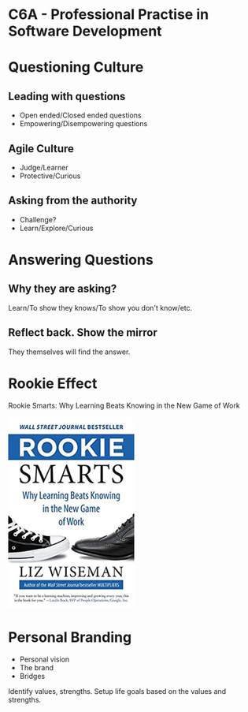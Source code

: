 # C6A - Professional Practise in Software Development

# Questioning Culture

## Leading with questions

- Open ended/Closed ended questions
- Empowering/Disempowering questions

## Agile Culture

- Judge/Learner
- Protective/Curious

## Asking from the authority

- Challenge?
- Learn/Explore/Curious

# Answering Questions

## Why they are asking?

Learn/To show they knows/To show you don't know/etc.

## Reflect back. Show the mirror

They themselves will find the answer.

# Rookie Effect

Rookie Smarts: Why Learning Beats Knowing in the New Game of Work

![Rookie Effect](rookie-effect.png)

# Personal Branding

- Personal vision
- The brand
- Bridges

Identify values, strengths. Setup life goals based on the values and strengths.
